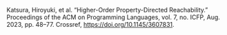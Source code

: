 Katsura, Hiroyuki, et al. “Higher-Order Property-Directed Reachability.” Proceedings of the ACM on Programming Languages, vol. 7, no. ICFP, Aug. 2023, pp. 48–77. Crossref, <a href='https://doi.org/10.1145/3607831' target='_blank'>https://doi.org/10.1145/3607831</a>.
